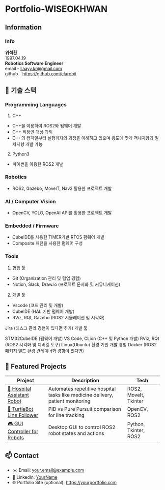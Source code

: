 # Portfolio-WISEOKHWAN

## Information
### Info
**위석환**   
1997.04.19   
**Robotics Software Engineer**   
email - llaayy.kr@gmail.com   
github - https://github.com/clarobit   


## 🔧 기술 스택
### Programming Languages
1. C++
- C++을 이용하여 ROS2와 펌웨어 개발
- C++ 직장인 대상 과외
- C++의 컴파일부터 실행까지의 과정을 이해하고 있으며 용도에 맞게 객체지향과 절차지향 개발 가능

2. Python3
- 파이썬을 이용한 ROS2 개발

### Robotics
- ROS2, Gazebo, MoveIT, Nav2 활용한 프로젝트 개발

### AI / Computer Vision
- OpenCV, YOLO, OpenAI API를 활용한 프로젝트 개발

### Embedded / Firmware
- CubeIDE를 사용한 TIMER기반 RTOS 펌웨어 개발
- Composite 패턴을 사용한 펌웨어 구성

### Tools
1. 협업 툴
- Git (Organization 관리 및 협업 경험)
- Notion, Slack, Draw.io (프로젝트 문서화 및 커뮤니케이션)

2. 개발 툴
- Vscode (코드 관리 및 개발)
- CubeIDE (HAL 기반 펌웨어 개발)
- RViz, RQt, Gazebo (ROS2 시뮬레이션 및 시각화)


Jira (태스크 관리 경험이 있다면 추가)
개발 툴

STM32CubeIDE (펌웨어 개발)
VS Code, CLion (C++ 및 Python 개발)
RViz, RQt (ROS2 시각화 및 디버깅 도구)
Linux(Ubuntu) 환경 기반 개발 경험
Docker (ROS2 패키지 빌드 환경 컨테이너화 경험이 있다면)


## 📌 Featured Projects

| Project | Description | Tech |
|--------|-------------|------|
| [🏥 Hospital Assistant Robot](https://github.com/goodboy-kor/portfolio-hospital-robot) | Automates repetitive hospital tasks like medicine delivery, patient monitoring | ROS2, MoveIt, Tkinter |
| [🐢 TurtleBot Line Follower](https://github.com/goodboy-kor/portfolio-line-follower) | PID vs Pure Pursuit comparison for line tracking | OpenCV, ROS2 |
| [🎮 GUI Controller for Robots](https://github.com/goodboy-kor/portfolio-ros2-gui) | Desktop GUI to control ROS2 robot states and actions | Python, Tkinter, ROS2 |

## 📫 Contact
- ✉️ Email: your.email@example.com
- 💼 LinkedIn: [YourName](https://linkedin.com/in/yourname)
- 🌐 Portfolio Site (optional): https://yourportfolio.com
